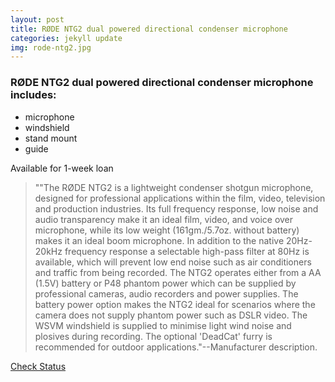 ```yaml
---
layout: post
title: RØDE NTG2 dual powered directional condenser microphone
categories: jekyll update
img: rode-ntg2.jpg
---
```

### RØDE NTG2 dual powered directional condenser microphone includes:

- microphone
- windshield
- stand mount
- guide

Available for 1-week loan


>""The RØDE NTG2 is a lightweight condenser shotgun microphone, designed for professional applications within the film, video, television and production industries. Its full frequency response, low noise and audio transparency make it an ideal film, video, and voice over microphone, while its low weight (161gm./5.7oz. without battery) makes it an ideal boom microphone. In addition to the native 20Hz-20kHz frequency response a selectable high-pass filter at 80Hz is available, which will prevent low end noise such as air conditioners and traffic from being recorded. The NTG2 operates either from a AA (1.5V) battery or P48 phantom power which can be supplied by professional cameras, audio recorders and power supplies. The battery power option makes the NTG2 ideal for scenarios where the camera does not supply phantom power such as DSLR video. The WSVM windshield is supplied to minimise light wind noise and plosives during recording. The optional 'DeadCat' furry is recommended for outdoor applications."--Manufacturer description. 


<a href="https://vufind.carli.illinois.edu/vf-dpu/Record/dpu_1257840" target="_blank" class="btn btn-primary btn-lg">Check Status</a>
